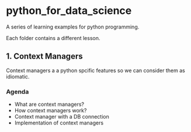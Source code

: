 # python_for_data_science

A series of learning examples for python programming.

Each folder contains a different lesson.

## 1. Context Managers
Context managers a a python spcific features so we can consider them as idiomatic.

### Agenda
- What are context managers?
- How context managers work?
- Context manager with a DB connection
- Implementation of context managers
